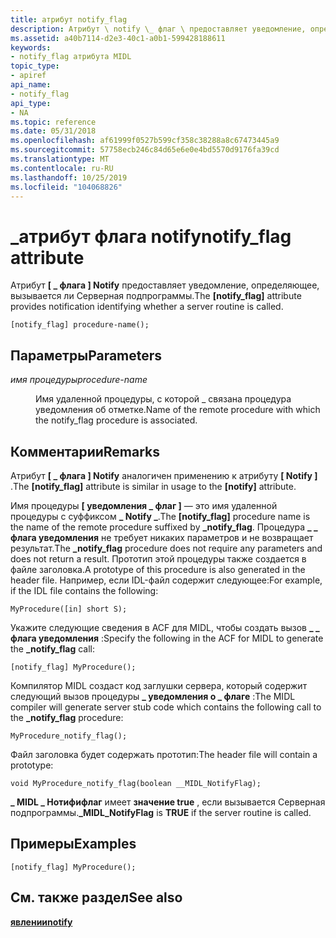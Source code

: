 ```yaml
---
title: атрибут notify_flag
description: Атрибут \ notify \_ флаг \ предоставляет уведомление, определяющее, вызывается ли Серверная подпрограммы.
ms.assetid: a40b7114-d2e3-40c1-a0b1-599428188611
keywords:
- notify_flag атрибута MIDL
topic_type:
- apiref
api_name:
- notify_flag
api_type:
- NA
ms.topic: reference
ms.date: 05/31/2018
ms.openlocfilehash: af61999f0527b599cf358c38288a8c67473445a9
ms.sourcegitcommit: 57758ecb246c84d65e6e0e4bd5570d9176fa39cd
ms.translationtype: MT
ms.contentlocale: ru-RU
ms.lasthandoff: 10/25/2019
ms.locfileid: "104068826"
---
```

# <a name="notify_flag-attribute"></a><span data-ttu-id="4db31-104">\_атрибут флага notify</span><span class="sxs-lookup"><span data-stu-id="4db31-104">notify\_flag attribute</span></span>

<span data-ttu-id="4db31-105">Атрибут **\[ \_ флага \] Notify** предоставляет уведомление, определяющее, вызывается ли Серверная подпрограммы.</span><span class="sxs-lookup"><span data-stu-id="4db31-105">The **\[notify\_flag\]** attribute provides notification identifying whether a server routine is called.</span></span>

``` syntax
[notify_flag] procedure-name();
```

## <a name="parameters"></a><span data-ttu-id="4db31-106">Параметры</span><span class="sxs-lookup"><span data-stu-id="4db31-106">Parameters</span></span>

<dl> <dt>

<span data-ttu-id="4db31-107">*имя процедуры*</span><span class="sxs-lookup"><span data-stu-id="4db31-107">*procedure-name*</span></span> 
</dt> <dd>

<span data-ttu-id="4db31-108">Имя удаленной процедуры, с которой \_ связана процедура уведомления об отметке.</span><span class="sxs-lookup"><span data-stu-id="4db31-108">Name of the remote procedure with which the notify\_flag procedure is associated.</span></span>

</dd> </dl>

## <a name="remarks"></a><span data-ttu-id="4db31-109">Комментарии</span><span class="sxs-lookup"><span data-stu-id="4db31-109">Remarks</span></span>

<span data-ttu-id="4db31-110">Атрибут **\[ \_ флага \] Notify** аналогичен применению к атрибуту **\[ Notify \]** .</span><span class="sxs-lookup"><span data-stu-id="4db31-110">The **\[notify\_flag\]** attribute is similar in usage to the **\[notify\]** attribute.</span></span>

<span data-ttu-id="4db31-111">Имя процедуры **\[ уведомления \_ флаг \]** — это имя удаленной процедуры с суффиксом **\_ Notify \_**.</span><span class="sxs-lookup"><span data-stu-id="4db31-111">The **\[notify\_flag\]** procedure name is the name of the remote procedure suffixed by **\_notify\_flag**.</span></span> <span data-ttu-id="4db31-112">Процедура **\_ \_ флага уведомления** не требует никаких параметров и не возвращает результат.</span><span class="sxs-lookup"><span data-stu-id="4db31-112">The **\_notify\_flag** procedure does not require any parameters and does not return a result.</span></span> <span data-ttu-id="4db31-113">Прототип этой процедуры также создается в файле заголовка.</span><span class="sxs-lookup"><span data-stu-id="4db31-113">A prototype of this procedure is also generated in the header file.</span></span> <span data-ttu-id="4db31-114">Например, если IDL-файл содержит следующее:</span><span class="sxs-lookup"><span data-stu-id="4db31-114">For example, if the IDL file contains the following:</span></span>

``` syntax
MyProcedure([in] short S);
```

<span data-ttu-id="4db31-115">Укажите следующие сведения в ACF для MIDL, чтобы создать вызов **\_ \_ флага уведомления** :</span><span class="sxs-lookup"><span data-stu-id="4db31-115">Specify the following in the ACF for MIDL to generate the **\_notify\_flag** call:</span></span>

``` syntax
[notify_flag] MyProcedure();
```

<span data-ttu-id="4db31-116">Компилятор MIDL создаст код заглушки сервера, который содержит следующий вызов процедуры **\_ уведомления о \_ флаге** :</span><span class="sxs-lookup"><span data-stu-id="4db31-116">The MIDL compiler will generate server stub code which contains the following call to the **\_notify\_flag** procedure:</span></span>

``` syntax
MyProcedure_notify_flag();
```

<span data-ttu-id="4db31-117">Файл заголовка будет содержать прототип:</span><span class="sxs-lookup"><span data-stu-id="4db31-117">The header file will contain a prototype:</span></span>

``` syntax
void MyProcedure_notify_flag(boolean __MIDL_NotifyFlag);
```

<span data-ttu-id="4db31-118">**\_ MIDL \_ Нотифифлаг** имеет **значение true** , если вызывается Серверная подпрограммы.</span><span class="sxs-lookup"><span data-stu-id="4db31-118">**\_MIDL\_NotifyFlag** is **TRUE** if the server routine is called.</span></span>

## <a name="examples"></a><span data-ttu-id="4db31-119">Примеры</span><span class="sxs-lookup"><span data-stu-id="4db31-119">Examples</span></span>

``` syntax
[notify_flag] MyProcedure();
```

## <a name="see-also"></a><span data-ttu-id="4db31-120">См. также раздел</span><span class="sxs-lookup"><span data-stu-id="4db31-120">See also</span></span>

<dl> <dt>

[<span data-ttu-id="4db31-121">**явлении**</span><span class="sxs-lookup"><span data-stu-id="4db31-121">**notify**</span></span>](notify.md)
</dt> </dl>

 

 




